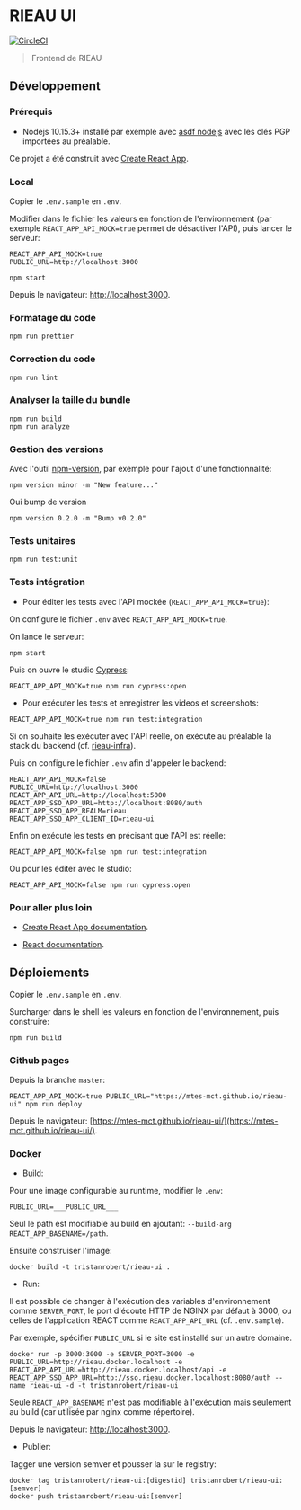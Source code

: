 # RIEAU UI

[![CircleCI](https://circleci.com/gh/MTES-MCT/rieau-ui/tree/master.svg?style=svg)](https://circleci.com/gh/MTES-MCT/rieau-ui/tree/master)

> Frontend de RIEAU

## Développement

### Prérequis

* Nodejs 10.15.3+ installé par exemple avec [asdf nodejs](https://github.com/asdf-vm/asdf-nodejs) avec les clés PGP importées au préalable.

Ce projet a été construit avec [Create React App](https://github.com/facebook/create-react-app).

### Local

Copier le `.env.sample` en `.env`.

Modifier dans le fichier les valeurs en fonction de l'environnement (par exemple `REACT_APP_API_MOCK=true` permet de désactiver l'API), puis lancer le serveur:

```shell
REACT_APP_API_MOCK=true
PUBLIC_URL=http://localhost:3000
```

```shell
npm start
```

Depuis le navigateur: [http://localhost:3000](http://localhost:3000).

### Formatage du code

```shell
npm run prettier
```

### Correction du code

```shell
npm run lint
```

### Analyser la taille du bundle

```shell
npm run build
npm run analyze
```

### Gestion des versions

Avec l'outil [npm-version](https://docs.npmjs.com/cli/version), par exemple pour l'ajout d'une fonctionnalité:

```shell
npm version minor -m "New feature..."
```

Oui bump de version

```shell
npm version 0.2.0 -m "Bump v0.2.0"
```

### Tests unitaires

```shell
npm run test:unit
```

### Tests intégration

* Pour éditer les tests avec l'API mockée (`REACT_APP_API_MOCK=true`):

On configure le fichier `.env` avec `REACT_APP_API_MOCK=true`.

On lance le serveur:

```shell
npm start
```

Puis on ouvre le studio [Cypress](https://cypress.io):

```shell
REACT_APP_API_MOCK=true npm run cypress:open
```

* Pour exécuter les tests et enregistrer les videos et screenshots:

```shell
REACT_APP_API_MOCK=true npm run test:integration
```

Si on souhaite les exécuter avec l'API réelle, on exécute au préalable la stack du backend (cf. [rieau-infra](https://github.com/MTES-MCT/rieau-infra/blob/master/README.md)).

Puis on configure le fichier `.env` afin d'appeler le backend:

```shell
REACT_APP_API_MOCK=false
PUBLIC_URL=http://localhost:3000
REACT_APP_API_URL=http://localhost:5000
REACT_APP_SSO_APP_URL=http://localhost:8080/auth
REACT_APP_SSO_APP_REALM=rieau
REACT_APP_SSO_APP_CLIENT_ID=rieau-ui
```

Enfin on exécute les tests en précisant que l'API est réelle:

```shell
REACT_APP_API_MOCK=false npm run test:integration
```

Ou pour les éditer avec le studio: 

```shell
REACT_APP_API_MOCK=false npm run cypress:open
```

### Pour aller plus loin

* [Create React App documentation](https://facebook.github.io/create-react-app/docs/getting-started).

* [React documentation](https://reactjs.org/).

## Déploiements

Copier le `.env.sample` en `.env`.

Surcharger dans le shell les valeurs en fonction de l'environnement, puis construire:

```shell
npm run build
```

### Github pages

Depuis la branche `master`:

```shell
REACT_APP_API_MOCK=true PUBLIC_URL="https://mtes-mct.github.io/rieau-ui" npm run deploy
```

Depuis le navigateur: [https://mtes-mct.github.io/rieau-ui/](https://mtes-mct.github.io/rieau-ui/).

### Docker

* Build:

Pour une image configurable au runtime, modifier le `.env`:

```shell
PUBLIC_URL=___PUBLIC_URL___
```

Seul le path est modifiable au build en ajoutant: `--build-arg REACT_APP_BASENAME=/path`.

Ensuite construiser l'image:

```shell
docker build -t tristanrobert/rieau-ui .
```

* Run:

Il est possible de changer à l'exécution des variables d'environnement comme `SERVER_PORT`, le port d'écoute HTTP de NGINX par défaut à 3000, ou celles de l'application REACT comme `REACT_APP_API_URL` (cf. `.env.sample`).

Par exemple, spécifier `PUBLIC_URL` si le site est installé sur un autre domaine.

```shell
docker run -p 3000:3000 -e SERVER_PORT=3000 -e PUBLIC_URL=http://rieau.docker.localhost -e REACT_APP_API_URL=http://rieau.docker.localhost/api -e REACT_APP_SSO_APP_URL=http://sso.rieau.docker.localhost:8080/auth --name rieau-ui -d -t tristanrobert/rieau-ui
```

Seule `REACT_APP_BASENAME` n'est pas modifiable à l'exécution mais seulement au build (car utilisée par nginx comme répertoire).

Depuis le navigateur: [http://localhost:3000](http://localhost:3000).

* Publier:

Tagger une version semver et pousser la sur le registry:

```shell
docker tag tristanrobert/rieau-ui:[digestid] tristanrobert/rieau-ui:[semver]
docker push tristanrobert/rieau-ui:[semver]
```

